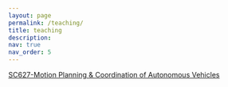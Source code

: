 ```yaml
---
layout: page
permalink: /teaching/
title: teaching
description: 
nav: true
nav_order: 5
---
```


[SC627-Motion Planning & Coordination of Autonomous Vehicles](https://github.com/RugvedKatole/SC627-Motion-planning)

